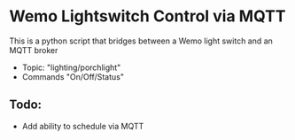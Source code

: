 # Wemo Lightswitch Control via MQTT

This is a python script that bridges between a Wemo light switch and an MQTT broker

* Topic: "lighting/porchlight"
* Commands "On/Off/Status"

## Todo:

* Add ability to schedule via MQTT
